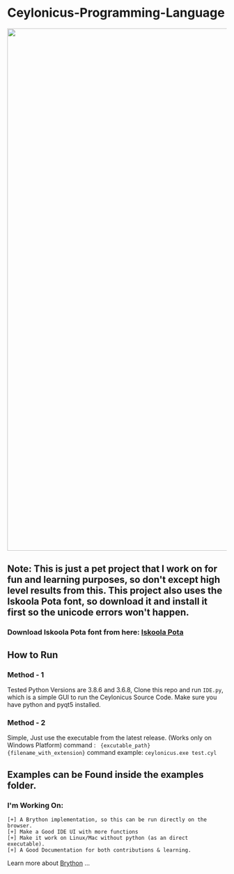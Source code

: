 # Ceylonicus-Programming-Language
<p align="center">
    <img width="1200px" src="https://github.com/RezSat/Ceylonicus/blob/gh-pages/assets/images/logo-1200x268.png"><br/>
  </a>
</p>

## Note: This is just a pet project that I work on for fun and learning purposes, so don't except high level results from this. This project also uses the **Iskoola Pota** font, so download it and install it first so the unicode errors won't happen.

### Download Iskoola Pota font from here: [Iskoola Pota](https://freefontsdownload.net/free-iskpotab-font-145700.htm)

## How to Run

### Method - 1
Tested Python Versions are 3.8.6 and 3.6.8,
Clone this repo and run `IDE.py`, which is a simple GUI to run the Ceylonicus Source Code. Make sure you have python and pyqt5 installed.

### Method - 2
Simple, Just use the executable from the latest release. (Works only on Windows Platform)
command : ``` {excutable_path} {filename_with_extension}```
command example: ``` ceylonicus.exe test.cyl ```

## Examples can be Found inside the examples folder.

### I'm Working On:
```
[+] A Brython implementation, so this can be run directly on the browser.
[+] Make a Good IDE UI with more functions
[+] Make it work on Linux/Mac without python (as an direct executable).
[+] A Good Documentation for both contributions & learning.
```

Learn more about [Brython](https://brython.info/) ...
